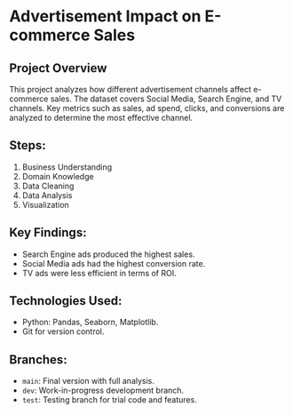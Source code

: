 # Advertisement Impact on E-commerce Sales

## Project Overview
This project analyzes how different advertisement channels affect e-commerce sales. The dataset covers Social Media, Search Engine, and TV channels. Key metrics such as sales, ad spend, clicks, and conversions are analyzed to determine the most effective channel.

## Steps:
1. Business Understanding
2. Domain Knowledge
3. Data Cleaning
4. Data Analysis
5. Visualization

## Key Findings:
- Search Engine ads produced the highest sales.
- Social Media ads had the highest conversion rate.
- TV ads were less efficient in terms of ROI.

## Technologies Used:
- Python: Pandas, Seaborn, Matplotlib.
- Git for version control.

## Branches:
- `main`: Final version with full analysis.
- `dev`: Work-in-progress development branch.
- `test`: Testing branch for trial code and features.
